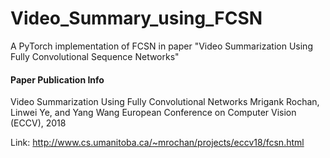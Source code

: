 # Video_Summary_using_FCSN
A PyTorch implementation of FCSN in paper "Video Summarization Using Fully Convolutional Sequence Networks"

#### Paper Publication Info
Video Summarization Using Fully Convolutional Networks
Mrigank Rochan, Linwei Ye, and Yang Wang 
European Conference on Computer Vision (ECCV), 2018   

Link: http://www.cs.umanitoba.ca/~mrochan/projects/eccv18/fcsn.html

